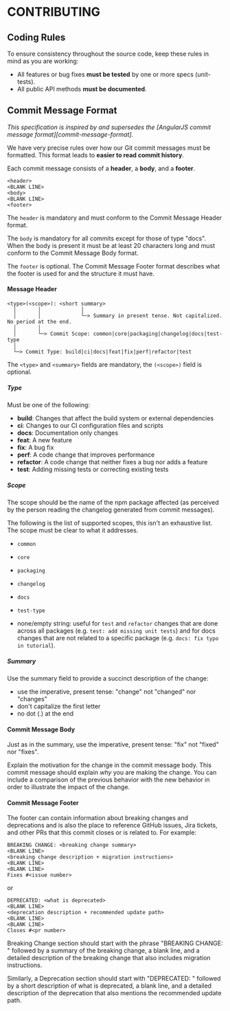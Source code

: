 # CONTRIBUTING

## Coding Rules

To ensure consistency throughout the source code, keep these rules in mind as
you are working:

* All features or bug fixes **must be tested** by one or more specs
  (unit-tests).
* All public API methods **must be documented**.


## Commit Message Format

*This specification is inspired by and supersedes the [AngularJS commit message format][commit-message-format].*

We have very precise rules over how our Git commit messages must be formatted.
This format leads to **easier to read commit history**.

Each commit message consists of a **header**, a **body**, and a **footer**.


```
<header>
<BLANK LINE>
<body>
<BLANK LINE>
<footer>
```

The `header` is mandatory and must conform to the Commit Message Header format.

The `body` is mandatory for all commits except for those of type "docs".
When the body is present it must be at least 20 characters long and must
conform to the Commit Message Body format.

The `footer` is optional. The Commit Message Footer format describes what the
footer is used for and the structure it must have.


#### Message Header

```
<type>(<scope>): <short summary>
  │       │             │
  │       │             └─> Summary in present tense. Not capitalized. No period at the end.
  │       │
  │       └─> Commit Scope: common|core|packaging|changelog|docs|test-type
  │
  └─> Commit Type: build|ci|docs|feat|fix|perf|refactor|test
```

The `<type>` and `<summary>` fields are mandatory, the `(<scope>)` field is optional.


##### Type

Must be one of the following:

* **build**: Changes that affect the build system or external dependencies
* **ci**: Changes to our CI configuration files and scripts
* **docs**: Documentation only changes
* **feat**: A new feature
* **fix**: A bug fix
* **perf**: A code change that improves performance
* **refactor**: A code change that neither fixes a bug nor adds a feature
* **test**: Adding missing tests or correcting existing tests


##### Scope
The scope should be the name of the npm package affected (as perceived by the
person reading the changelog generated from commit messages).

The following is the list of supported scopes, this isn't an exhaustive list.
The scope must be clear to what it addresses.

* `common`
* `core`
* `packaging`
* `changelog`
* `docs`
* `test-type`


* none/empty string: useful for `test` and `refactor` changes that are done
  across all packages (e.g. `test: add missing unit tests`) and for docs
  changes that are not related to a specific package (e.g. `docs: fix typo in
  tutorial`).


##### Summary

Use the summary field to provide a succinct description of the change:

* use the imperative, present tense: "change" not "changed" nor "changes"
* don't capitalize the first letter
* no dot (.) at the end


#### Commit Message Body

Just as in the summary, use the imperative, present tense: "fix" not "fixed"
nor "fixes".

Explain the motivation for the change in the commit message body. This commit
message should explain _why_ you are making the change.
You can include a comparison of the previous behavior with the new behavior in
order to illustrate the impact of the change.


#### Commit Message Footer

The footer can contain information about breaking changes and deprecations and
is also the place to reference GitHub issues, Jira tickets, and other PRs that
this commit closes or is related to.
For example:

```
BREAKING CHANGE: <breaking change summary>
<BLANK LINE>
<breaking change description + migration instructions>
<BLANK LINE>
<BLANK LINE>
Fixes #<issue number>
```

or

```
DEPRECATED: <what is deprecated>
<BLANK LINE>
<deprecation description + recommended update path>
<BLANK LINE>
<BLANK LINE>
Closes #<pr number>
```

Breaking Change section should start with the phrase "BREAKING CHANGE: "
followed by a summary of the breaking change, a blank line, and a detailed
description of the breaking change that also includes migration instructions.

Similarly, a Deprecation section should start with "DEPRECATED: " followed by a
short description of what is deprecated, a blank line, and a detailed
description of the deprecation that also mentions the recommended update path.


